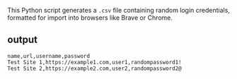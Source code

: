 This Python script generates a `.csv` file containing random login credentials, formatted for import into browsers like Brave or Chrome.

## output

```
name,url,username,password
Test Site 1,https://example1.com,user1,randompassword1!
Test Site 2,https://example2.com,user2,randompassword2@
```
